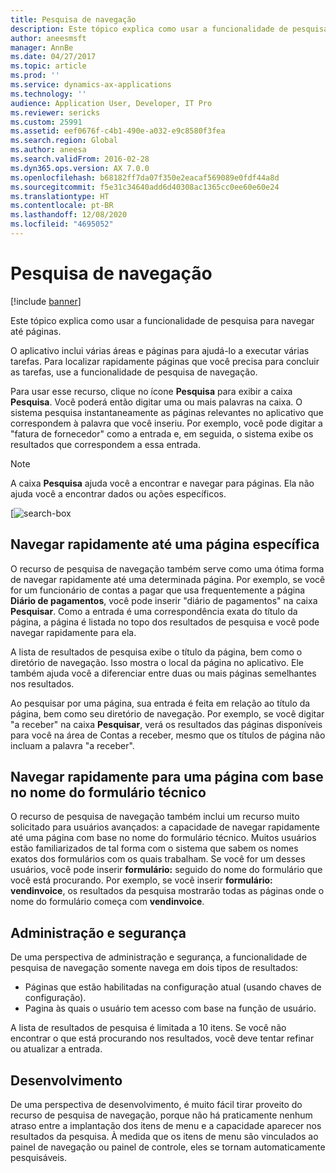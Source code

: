 ```yaml
---
title: Pesquisa de navegação
description: Este tópico explica como usar a funcionalidade de pesquisa para navegar até páginas.
author: aneesmsft
manager: AnnBe
ms.date: 04/27/2017
ms.topic: article
ms.prod: ''
ms.service: dynamics-ax-applications
ms.technology: ''
audience: Application User, Developer, IT Pro
ms.reviewer: sericks
ms.custom: 25991
ms.assetid: eef0676f-c4b1-490e-a032-e9c8580f3fea
ms.search.region: Global
ms.author: aneesa
ms.search.validFrom: 2016-02-28
ms.dyn365.ops.version: AX 7.0.0
ms.openlocfilehash: b68182ff7da07f350e2eacaf569089e0fdf44a8d
ms.sourcegitcommit: f5e31c34640add6d40308ac1365cc0ee60e60e24
ms.translationtype: HT
ms.contentlocale: pt-BR
ms.lasthandoff: 12/08/2020
ms.locfileid: "4695052"
---
```

# <a name="navigation-search"></a>Pesquisa de navegação

[!include [banner](../includes/banner.md)]

Este tópico explica como usar a funcionalidade de pesquisa para navegar até páginas.

O aplicativo inclui várias áreas e páginas para ajudá-lo a executar várias tarefas. Para localizar rapidamente páginas que você precisa para concluir as tarefas, use a funcionalidade de pesquisa de navegação.

Para usar esse recurso, clique no ícone **Pesquisa** para exibir a caixa **Pesquisa**. Você poderá então digitar uma ou mais palavras na caixa. O sistema pesquisa instantaneamente as páginas relevantes no aplicativo que correspondem à palavra que você inseriu. Por exemplo, você pode digitar a "fatura de fornecedor" como a entrada e, em seguida, o sistema exibe os resultados que correspondem a essa entrada.

> [!NOTE]
> A caixa **Pesquisa** ajuda você a encontrar e navegar para páginas. Ela não ajuda você a encontrar dados ou ações específicos.

[![search-box](media/navigation-search.png "Caixa Pesquisar")

## <a name="quickly-navigate-to-a-particular-page"></a>Navegar rapidamente até uma página específica

O recurso de pesquisa de navegação também serve como uma ótima forma de navegar rapidamente até uma determinada página. Por exemplo, se você for um funcionário de contas a pagar que usa frequentemente a página **Diário de pagamentos**, você pode inserir "diário de pagamentos" na caixa **Pesquisar**. Como a entrada é uma correspondência exata do título da página, a página é listada no topo dos resultados de pesquisa e você pode navegar rapidamente para ela.

A lista de resultados de pesquisa exibe o título da página, bem como o diretório de navegação. Isso mostra o local da página no aplicativo. Ele também ajuda você a diferenciar entre duas ou mais páginas semelhantes nos resultados.

Ao pesquisar por uma página, sua entrada é feita em relação ao título da página, bem como seu diretório de navegação. Por exemplo, se você digitar "a receber" na caixa **Pesquisar**, verá os resultados das páginas disponíveis para você na área de Contas a receber, mesmo que os títulos de página não incluam a palavra "a receber".

## <a name="quickly-navigate-to-a-page-based-on-the-technical-form-name"></a>Navegar rapidamente para uma página com base no nome do formulário técnico

O recurso de pesquisa de navegação também inclui um recurso muito solicitado para usuários avançados: a capacidade de navegar rapidamente até uma página com base no nome do formulário técnico. Muitos usuários estão familiarizados de tal forma com o sistema que sabem os nomes exatos dos formulários com os quais trabalham. Se você for um desses usuários, você pode inserir **formulário:** seguido do nome do formulário que você está procurando. Por exemplo, se você inserir **formulário: vendinvoice**, os resultados da pesquisa mostrarão todas as páginas onde o nome do formulário começa com **vendinvoice**.

## <a name="administration-and-security"></a>Administração e segurança

De uma perspectiva de administração e segurança, a funcionalidade de pesquisa de navegação somente navega em dois tipos de resultados:

- Páginas que estão habilitadas na configuração atual (usando chaves de configuração).
- Pagina às quais o usuário tem acesso com base na função de usuário.

A lista de resultados de pesquisa é limitada a 10 itens. Se você não encontrar o que está procurando nos resultados, você deve tentar refinar ou atualizar a entrada.

## <a name="development"></a>Desenvolvimento

De uma perspectiva de desenvolvimento, é muito fácil tirar proveito do recurso de pesquisa de navegação, porque não há praticamente nenhum atraso entre a implantação dos itens de menu e a capacidade aparecer nos resultados da pesquisa. À medida que os itens de menu são vinculados ao painel de navegação ou painel de controle, eles se tornam automaticamente pesquisáveis.
